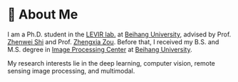 # 👋 About Me

I am a Ph.D. student in the [LEVIR lab.](http://levir.buaa.edu.cn/) at [Beihang University](https://www.buaa.edu.cn/), advised by Prof. [Zhenwei Shi](http://levir.buaa.edu.cn/) and Prof. [Zhengxia Zou](https://zhengxiazou.github.io/). Before that, I received my B.S. and M.S. degree in [Image Processing Center](http://www.sa.buaa.edu.cn/) at [Beihang University](https://www.buaa.edu.cn/).

My research interests lie in the deep learning, computer vision, remote sensing image processing, and multimodal.

